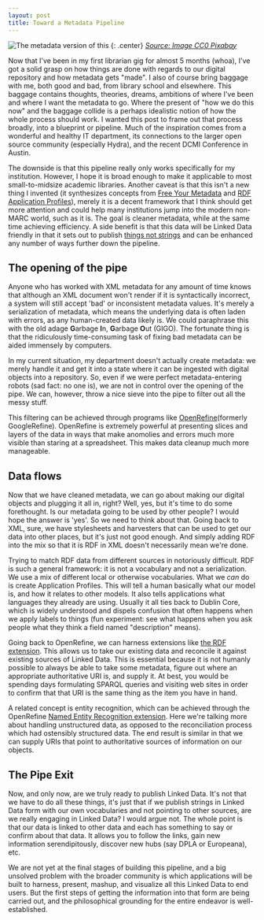 ```yaml
---
layout: post
title: Toward a Metadata Pipeline
---
```


![The metadata version of this](http://pixabay.com/static/uploads/photo/2014/10/30/23/04/pressure-water-line-509871_640.jpg)
{: .center}
[*Source: Image CC0 Pixabay*](http://pixabay.com/static/uploads/photo/2014/10/30/23/04/pressure-water-line-509871_640.jpg)  

Now that I've been in my first librarian gig for almost 5 months (whoa), I've got a solid grasp on how things are done with regards to our digital repository and how metadata gets "made". I also of course bring baggage with me, both good and bad, from library school and elsewhere. This baggage contains thoughts, theories, dreams, ambitions of where I've been and where I want the metadata to go. Where the present of "how we do this now" and the baggage collide is a perhaps idealistic notion of how the whole process should work. I wanted this post to frame out that process broadly, into a blueprint or pipeline. Much of the inspiration comes from a wonderful and healthy IT department, its connections to the larger open source community (especially Hydra), and the recent DCMI Conference in Austin.   

The downside is that this pipeline really only works specifically for my institution. However, I hope it is broad enough to make it applicable to most small-to-midsize academic libraries. Another caveat is that this isn't a new thing I invented (it synthesizes concepts from [Free Your Metadata](freeyourmetadata.org) and [RDF Application Profiles](http://wiki.dublincore.org/index.php/RDF_Application_Profiles)), merely it is a decent framework that I think should get more attention and could help many institutions jump into the modern non-MARC world, such as it is. The goal is cleaner metadata, while at the same time achieving efficiency. A side benefit is that this data will be Linked Data friendly in that it sets out to publish [things not strings](http://youtu.be/GDApdVcCQ9A?t=14m44s) and can be enhanced any number of ways further down the pipeline.   

## The opening of the pipe 

Anyone who has worked with XML metadata for any amount of time knows that although an XML document won't render if it is syntactically incorrect, a system will still accept 'bad' or inconsistent metadata values. It's merely a serialization of metadata, which means the underlying data is often laden with errors, as any human-created data likely is. We could paraphrase this with the old adage **G**arbage **I**n, **G**arbage **O**ut (GIGO). The fortunate thing is that the ridiculously time-consuming task of fixing bad metadata can be aided immensely by computers.  

In my current situation, my department doesn't actually create metadata: we merely handle it and get it into a state where it can be ingested with digital objects into a repository. So, even if we were perfect metadata-entering robots (sad fact: no one is), we are not in control over the opening of the pipe. We can, however, throw a nice sieve into the pipe to filter out all the messy stuff.   

This filtering can be achieved through programs like [OpenRefine](http://openrefine.org/)(formerly GoogleRefine). OpenRefine is extremely powerful at presenting slices and layers of the data in ways that make anomolies and errors much more visible than staring at a spreadsheet. This makes data cleanup much more manageable.   

## Data flows  

Now that we have cleaned metadata, we can go about making our digital objects and plugging it all in, right? Well, yes, but it's time to do some forethought. Is our metadata going to be used by other people? I would hope the answer is 'yes'. So we need to think about that. Going back to XML, sure, we have stylesheets and harvesters that can be used to get our data into other places, but it's just not good enough. And simply adding RDF into the mix so that it is RDF in XML doesn't necessarily mean we're done.  

Trying to match RDF data from different sources in notoriously difficult. RDF is such a general framework: it is not a vocabulary and not a serialization. We use a mix of different local or otherwise vocabularies. What we *can* do is create Application Profiles. This will tell a human basically what our model is, and how it relates to other models. It also tells applications what languages they already are using. Usually it all ties back to Dublin Core, which is widely understood and dispels confusion that often happens when we apply labels to things (fun experiment: see what happens when you ask people what they think a field named "description" means).    

Going back to OpenRefine, we can harness extensions like [the RDF extension](http://refine.deri.ie/). This allows us to take our existing data and reconcile it against existing sources of Linked Data. This is essential because it is not humanly possible to always be able to take some metadata, figure out where an appropriate authoritative URI is, and supply it. At best, you would be spending days formulating SPARQL queries and visiting web sites in order to confirm that that URI is the same thing as the item you have in hand.  

A related concept is entity recognition, which can be achieved through the OpenRefine [Named Entity Recognition extension](http://software.freeyourmetadata.org/ner-extension/). Here we're talking more about handling unstructured data, as opposed to the reconciliation process which had ostensibly structured data. The end result is similar in that we can supply URIs that point to authoritative sources of information on our objects.  

## The Pipe Exit

Now, and only now, are we truly ready to publish Linked Data. It's not that we have to do all these things, it's just that if we publish strings in Linked Data form with our own vocabularies and not pointing to other sources, are we really engaging in Linked Data? I would argue not. The whole point is that our data is linked to other data and each has something to say or confirm about that data. It allows you to follow the links, gain new information serendipitously, discover new hubs (say DPLA or Europeana), etc.  

We are not yet at the final stages of building this pipeline, and a big unsolved problem with the broader community is which applications will be built to harness, present, mashup, and visualize all this Linked Data to end users. But the first steps of getting the information into that form are being carried out, and the philosophical grounding for the entire endeavor is well-established.  
